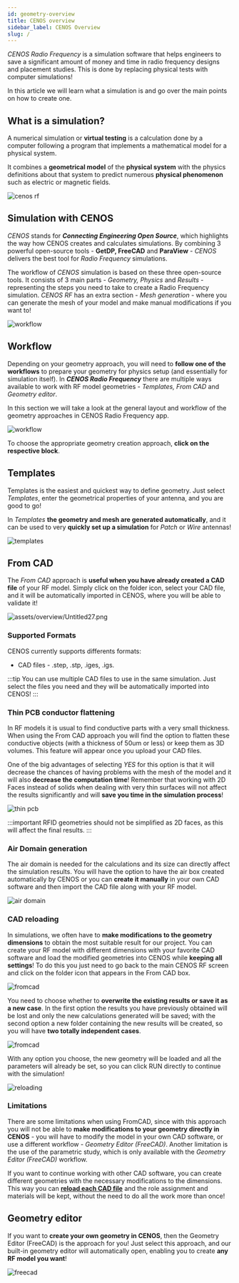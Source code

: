 ```yaml
---
id: geometry-overview
title: CENOS overview
sidebar_label: CENOS Overview
slug: /
---
```


_CENOS Radio Frequency_ is a simulation software that helps engineers to save a significant amount of money and time in radio frequency designs and placement studies. This is done by replacing physical tests with computer simulations!

In this article we will learn what a simulation is and go over the main points on how to create one.



## What is a simulation?

A numerical simulation or **virtual testing** is a calculation done by a computer following a program that implements a mathematical model for a physical system.

It combines a **geometrical model** of the **physical system** with the physics definitions about that system to predict numerous **physical phenomenon** such as electric or magnetic fields.

<p align="center">

![cenos rf](assets/overview/4.png)

</p>



## Simulation with CENOS

_CENOS_ stands for ***Connecting Engineering Open Source***, which highlights the way how CENOS creates and calculates simulations. By combining 3 powerful open-source tools - **GetDP, FreeCAD** and **ParaView** - _CENOS_ delivers the best tool for _Radio Frequency_ simulations.

The workflow of _CENOS_ simulation is based on these three open-source tools. It consists of 3 main parts - _Geometry, Physics_ and _Results_ - representing the steps you need to take to create a Radio Frequency simulation. _CENOS RF_ has an extra section - _Mesh generation_ - where you can generate the mesh of your model and make manual modifications if you want to!

<p align="center">

![workflow](assets/overview/5.png)

</p>



## Workflow 

Depending on your geometry approach, you will need to **follow one of the workflows** to prepare your geometry for physics setup (and essentially for simulation itself). In ***CENOS Radio Frequency*** there are multiple ways available to work with RF model geometries - _Templates, From CAD_ and _Geometry editor_.

In this section we will take a look at the general layout and workflow of the geometry approaches in CENOS Radio Frequency app.

<p align="center">

![workflow](assets/overview/2.png)

</p>

To choose the appropriate geometry creation approach, **click on the respective block**.



## Templates

Templates is the easiest and quickest way to define geometry. Just select *Templates*, enter the geometrical properties of your antenna, and you are good to go! 

In *Templates* **the geometry and mesh are generated automatically**, and it can be used to very **quickly set up a simulation** for *Patch* or *Wire* antennas!

<p align="center">

![templates](assets/overview/1.png)

</p>

## From CAD

The *From CAD* approach is **useful when you have already created a CAD file** of your RF model. Simply click on the folder icon, select your CAD file, and it will be automatically imported in CENOS, where you will be able to validate it!

<p align="center">

![assets/overview/Untitled27.png](assets/overview/3.png)

</p>


### Supported Formats 

CENOS currently supports differents formats:
- CAD files - .step, .stp, .iges, .igs.

:::tip
You can use multiple CAD files to use in the same simulation. Just select the files you need and they will be automatically imported into CENOS!
:::



### Thin PCB conductor flattening

In RF models it is usual to find conductive parts with a very small thickness. When using the From CAD approach you will find the option to flatten these conductive objects (with a thickness of 50um or less) or keep them as 3D volumes. This feature will appear once you upload your CAD files. 

One of the big advantages of selecting _YES_ for this option is that it will decrease the chances of having problems with the mesh of the model and it will also **decrease the computation time**! Remember that working with 2D Faces instead of solids when dealing with very thin surfaces will not affect the results significantly and will **save you time in the simulation process**! 

<p align="center">

![thin pcb](assets/overview/6.png)

</p>

:::important
RFID geometries should not be simplified as 2D faces, as this will affect the final results.
:::




### Air Domain generation

The air domain is needed for the calculations and its size can directly affect the simulation results. You will have the option to have the air box created automatically by CENOS or you can **create it manually** in your own CAD software and then import the CAD file along with your RF model.

<p align="center">

![air domain](assets/overview/7.png)

</p>



### CAD reloading

In simulations, we often have to **make modifications to the geometry dimensions** to obtain the most suitable result for our project. You can create your RF model with different dimensions with your favorite CAD software and load the modified geometries into CENOS while **keeping all settings**! To do this you just need to go back to the main CENOS RF screen and click on the folder icon that appears in the From CAD box.

<p align="center">

![fromcad](assets/overview/8.png)

</p>

You need to choose whether to **overwrite the existing results or save it as a new case**. In the first option the results you have previously obtained will be lost and only the new calculations generated will be saved;  with the second option a new folder containing the new results will be created, so you will have **two totally independent cases**.

<p align="center">

![fromcad](assets/overview/9.png)

</p>

With any option you choose, the new geometry will be loaded and all the parameters will already be set, so you can click RUN directly to continue with the simulation!

<p align="center">

![reloading](assets/overview/10.png)

</p>

### Limitations

There are some limitations when using FromCAD, since with this approach you will not be able to **make modifications to your geometry directly in CENOS** - you will have to modify the model in your own CAD software, or use a different workflow - _Geometry Editor (FreeCAD)_. Another limitation is the use of the parametric study, which is only available with the _Geometry Editor (FreeCAD)_ workflow. 

If you want to continue working with other CAD software, you can create different geometries with the necessary modifications to the dimensions. This way you can **[reload each CAD file](#cad-reloading)** and the role assignment and materials will be kept, without the need to do all the work more than once!



## Geometry editor 

If you want to **create your own geometry in CENOS**, then the Geometry Editor (FreeCAD) is the approach for you! Just select this approach, and our built-in geometry editor will automatically open, enabling you to create **any RF model you want**!

<p align="center">

![freecad](assets/overview/12.png)

</p>


